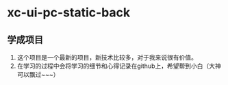 # xc-ui-pc-static-back
## 学成项目
1. 这个项目是一个最新的项目，新技术比较多，对于我来说很有价值。
2. 在学习的过程中会将学习的细节和心得记录在github上，希望帮到小白（大神可以飘过~~~）
